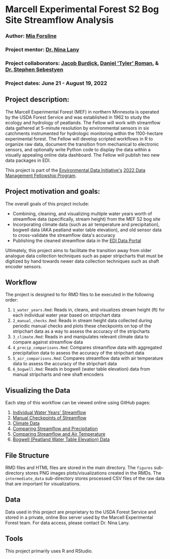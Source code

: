 # Marcell Experimental Forest S2 Bog Site Streamflow Analysis 
### Author: [Mia Forsline](https://miaforsline.github.io/)
### Project mentor: [Dr. Nina Lany](https://www.nrs.fs.fed.us/people/nina.lany)
### Project collaborators: [Jacob Burdick](https://www.nrs.fs.fed.us/people/jburdick), [Daniel 'Tyler' Roman](https://www.fs.usda.gov/research/about/people/danielroman#research-tab), & [Dr. Stephen Sebestyen](https://www.nrs.fs.fed.us/people/ssebestyen)
### Project dates: June 21 - August 19, 2022 

## Project description: 
The Marcell Experimental Forest (MEF) in northern Minnesota is operated by the USDA Forest Service and was established in 1962 to study the ecology and hydrology of peatlands. The Fellow will work with streamflow data gathered at 5-minute resolution by environmental sensors in six catchments instrumented for hydrologic monitoring within the 1100-hectare experimental forest. The Fellow will develop scripted workflows in R to organize raw data, document the transition from mechanical to electronic sensors, and optionally write Python code to display the data within a visually appealing online data dashboard. The Fellow will publish two new data packages in EDI. 

This project is part of the [Environmental Data Initiative's](https://environmentaldatainitiative.org/) [2022 Data Management Fellowship Program](https://environmentaldatainitiative.org/2022-dm-fellowship-program/). 

## Project motivation and goals: 
The overall goals of this project include: 
- Combining, cleaning, and visualizing multiple water years worth of streamflow data (specifically, stream height) from the MEF S2 bog site 
- Incorporating climate data (such as air temperature and precipitation), bogwell data (AKA peatland water table elevation), and old sensor data to cross-validate the streamflow data's accuracy 
- Publishing the cleaned streamflow data in the [EDI Data Portal](https://portal.edirepository.org/nis/home.jsp)

Ultimately, this project aims to facilitate the transition away from older analogue data collection techniques such as paper stripcharts that must be digitized by hand towards newer data collection techniques such as shaft encoder sensors. 

## Workflow 
The project is designed to for RMD files to be executed in the following order:

1. `1_water_years.Rmd`: Reads in, cleans, and visualizes stream height (ft) for each individual water year based on stripchart data
2. `2_manual_checks.Rmd`: Reads in stream height data collected during periodic manual checks and plots these checkpoints on top of the stripchart data as a way to assess the accuracy of the stripcharts 
3. `3_climate.Rmd`: Reads in and manipulates relevant climate data to compare against streamflow data 
4. `4_precip_comparisons.Rmd`: Compares streamflow data with aggregated precipitation data to assess the accuracy of the stripchart data 
5. `5_air_comparisons.Rmd`: Compares streamflow data with air temperature data to assess the accuracy of the stripchart data
6. `6_bogwell.Rmd`: Reads in bogwell (water table elevation) data from manual stripcharts and new shaft encoders 

## Visualizing the Data
Each step of this workflow can be viewed online using GitHub pages: 
1. [Individual Water Years' Streamflow](https://miaforsline.github.io/water_years/)
2. [Manual Checkpoints of Streamflow](https://miaforsline.github.io/manual_checks/)
3. [Climate Data](https://miaforsline.github.io/climate/)
4. [Comparing Streamflow and Precipitation](https://miaforsline.github.io/precip_comparisons/)
5. [Comparing Streamflow and Air Temperature](https://miaforsline.github.io/air_comparisons/)
6. [Bogwell (Peatland Water Table Elevation) Data](https://miaforsline.github.io/bogwell/)

## File Structure 
RMD files and HTML files are stored in the main directory. The `figures` sub-directory stores PNG images plots/visualizations created in the RMDs. The `intermediate_data` sub-directory stores processed CSV files of the raw data that are important for visualizations. 

## Data
Data used in this project are proprietary to the USDA Forest Service and stored in a private, online Box server used by the Marcell Experimental Forest team. For data access, please contact Dr. Nina Lany. 

## Tools
This project primarily uses R and RStudio. 
